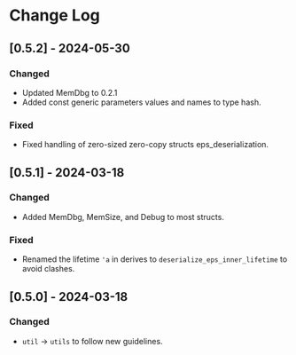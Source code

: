 # Change Log

## [0.5.2] - 2024-05-30

### Changed

* Updated MemDbg to 0.2.1
* Added const generic parameters values and names to type hash.

### Fixed

* Fixed handling of zero-sized zero-copy structs eps_deserialization.


## [0.5.1] - 2024-03-18

### Changed

* Added MemDbg, MemSize, and Debug to most structs.

### Fixed

* Renamed the lifetime `'a` in derives to `deserialize_eps_inner_lifetime`
  to avoid clashes.


## [0.5.0] - 2024-03-18

### Changed

* `util` -> `utils` to follow new guidelines.
